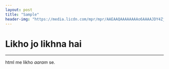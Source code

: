 ```yaml
---
layout: post
title: "Sample"
header-img: "https://media.licdn.com/mpr/mpr/AAEAAQAAAAAAAAo6AAAAJDY4Zjc1ZjhmLWY1YWQtNDY1YS1iNTQ5LTg3MjRkMTIwNGY5MQ.jpg"
---
```


<h1>Likho jo likhna hai</h1>
<hr/>
<p>html me likho <i>aaram</i> se.


